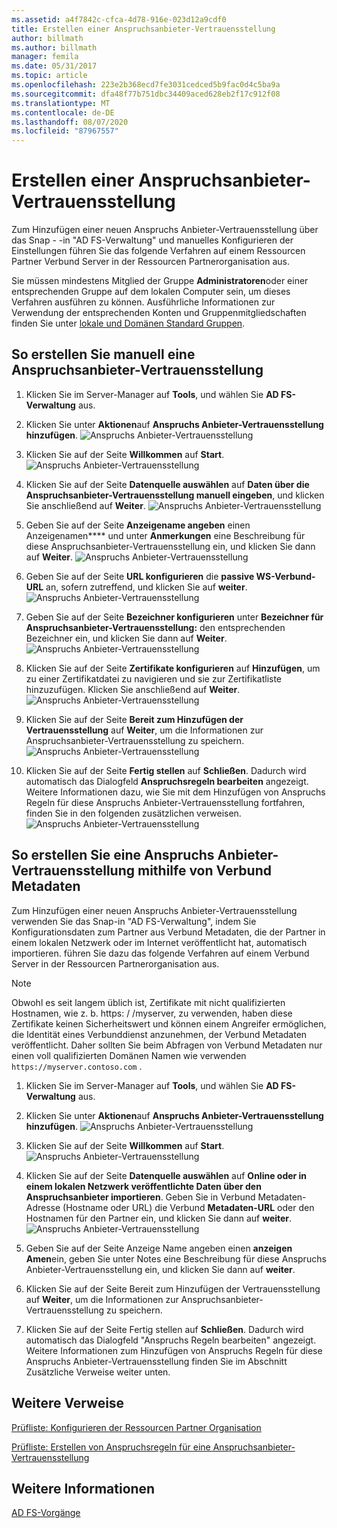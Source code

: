 ```yaml
---
ms.assetid: a4f7842c-cfca-4d78-916e-023d12a9cdf0
title: Erstellen einer Anspruchsanbieter-Vertrauensstellung
author: billmath
ms.author: billmath
manager: femila
ms.date: 05/31/2017
ms.topic: article
ms.openlocfilehash: 223e2b368ecd7fe3031cedced5b9fac0d4c5ba9a
ms.sourcegitcommit: dfa48f77b751dbc34409aced628eb2f17c912f08
ms.translationtype: MT
ms.contentlocale: de-DE
ms.lasthandoff: 08/07/2020
ms.locfileid: "87967557"
---
```

# <a name="create-a-claims-provider-trust"></a>Erstellen einer Anspruchsanbieter-Vertrauensstellung

Zum Hinzufügen einer neuen Anspruchs Anbieter-Vertrauensstellung über das Snap \- -in "AD FS-Verwaltung" und manuelles Konfigurieren der Einstellungen führen Sie das folgende Verfahren auf einem Ressourcen Partner Verbund Server in der Ressourcen Partnerorganisation aus.

Sie müssen mindestens Mitglied der Gruppe **Administratoren**oder einer entsprechenden Gruppe auf dem lokalen Computer sein, um dieses Verfahren ausführen zu können.  Ausführliche Informationen zur Verwendung der entsprechenden Konten und Gruppenmitgliedschaften finden Sie unter [lokale und Domänen Standard Gruppen](https://go.microsoft.com/fwlink/?LinkId=83477).

## <a name="to-create-a-claims-provider-trust-manually"></a>So erstellen Sie manuell eine Anspruchsanbieter-Vertrauensstellung

1.  Klicken Sie im Server-Manager auf **Tools**, und wählen Sie **AD FS-Verwaltung** aus.

2.  Klicken Sie unter **Aktionen**auf **Anspruchs Anbieter-Vertrauensstellung hinzufügen**.
![Anspruchs Anbieter-Vertrauensstellung](media/Create-a-Claims-Provider-Trust/addclaim1.PNG)

3.  Klicken Sie auf der Seite **Willkommen** auf **Start**.
![Anspruchs Anbieter-Vertrauensstellung](media/Create-a-Claims-Provider-Trust/addclaim2.PNG)

4.  Klicken Sie auf der Seite **Datenquelle auswählen** auf **Daten über die Anspruchsanbieter-Vertrauensstellung manuell eingeben**, und klicken Sie anschließend auf **Weiter**.
![Anspruchs Anbieter-Vertrauensstellung](media/Create-a-Claims-Provider-Trust/addclaim3.PNG)

5.  Geben Sie auf der Seite **Anzeigename angeben** einen Anzeigenamen**** und unter **Anmerkungen** eine Beschreibung für diese Anspruchsanbieter-Vertrauensstellung ein, und klicken Sie dann auf **Weiter**.
![Anspruchs Anbieter-Vertrauensstellung](media/Create-a-Claims-Provider-Trust/addclaim4.PNG)

6.  Geben Sie auf der Seite **URL konfigurieren** die **passive WS-Verbund-URL** an, sofern zutreffend, und klicken Sie auf **weiter**.
![Anspruchs Anbieter-Vertrauensstellung](media/Create-a-Claims-Provider-Trust/addclaim5.PNG)

8. Geben Sie auf der Seite **Bezeichner konfigurieren** unter **Bezeichner für Anspruchsanbieter-Vertrauensstellung:** den entsprechenden Bezeichner ein, und klicken Sie dann auf **Weiter**.
![Anspruchs Anbieter-Vertrauensstellung](media/Create-a-Claims-Provider-Trust/addclaim6.PNG)

9. Klicken Sie auf der Seite **Zertifikate konfigurieren** auf **Hinzufügen**, um zu einer Zertifikatdatei zu navigieren und sie zur Zertifikatliste hinzuzufügen. Klicken Sie anschließend auf **Weiter**.
![Anspruchs Anbieter-Vertrauensstellung](media/Create-a-Claims-Provider-Trust/addclaim7.PNG)

10. Klicken Sie auf der Seite **Bereit zum Hinzufügen der Vertrauensstellung** auf **Weiter**, um die Informationen zur Anspruchsanbieter-Vertrauensstellung zu speichern.
![Anspruchs Anbieter-Vertrauensstellung](media/Create-a-Claims-Provider-Trust/addclaim8.PNG)

11. Klicken Sie auf der Seite **Fertig stellen** auf **Schließen**. Dadurch wird automatisch das Dialogfeld **Anspruchsregeln bearbeiten** angezeigt. Weitere Informationen dazu, wie Sie mit dem Hinzufügen von Anspruchs Regeln für diese Anspruchs Anbieter-Vertrauensstellung fortfahren, finden Sie in den folgenden zusätzlichen verweisen.
![Anspruchs Anbieter-Vertrauensstellung](media/Create-a-Claims-Provider-Trust/addclaim9.PNG)

## <a name="to-create-a-claims-provider-trust-using-federation-metadata"></a>So erstellen Sie eine Anspruchs Anbieter-Vertrauensstellung mithilfe von Verbund Metadaten
Zum Hinzufügen einer neuen Anspruchs Anbieter-Vertrauensstellung verwenden Sie das Snap-in "AD FS-Verwaltung", indem Sie Konfigurationsdaten zum Partner aus Verbund Metadaten, die der Partner in einem lokalen Netzwerk oder im Internet veröffentlicht hat, automatisch importieren. führen Sie dazu das folgende Verfahren auf einem Verbund Server in der Ressourcen Partnerorganisation aus.

>[!NOTE]
>Obwohl es seit langem üblich ist, Zertifikate mit nicht qualifizierten Hostnamen, wie z. b. https: \/ /myserver, zu verwenden, haben diese Zertifikate keinen Sicherheitswert und können einem Angreifer ermöglichen, die Identität eines Verbunddienst anzunehmen, der Verbund Metadaten veröffentlicht. Daher sollten Sie beim Abfragen von Verbund Metadaten nur einen voll qualifizierten Domänen Namen wie verwenden `https://myserver.contoso.com` .

1.  Klicken Sie im Server-Manager auf **Tools**, und wählen Sie **AD FS-Verwaltung** aus.

2.  Klicken Sie unter **Aktionen**auf **Anspruchs Anbieter-Vertrauensstellung hinzufügen**.
![Anspruchs Anbieter-Vertrauensstellung](media/Create-a-Claims-Provider-Trust/addclaim1.PNG)

3.  Klicken Sie auf der Seite **Willkommen** auf **Start**.
![Anspruchs Anbieter-Vertrauensstellung](media/Create-a-Claims-Provider-Trust/addclaim2.PNG)

4.  Klicken Sie auf der Seite **Datenquelle auswählen** auf **Online oder in einem lokalen Netzwerk veröffentlichte Daten über den Anspruchsanbieter importieren**. Geben Sie in Verbund Metadaten-Adresse (Hostname oder URL) die Verbund **Metadaten-URL** oder den Hostnamen für den Partner ein, und klicken Sie dann auf **weiter**.
![Anspruchs Anbieter-Vertrauensstellung](media/Create-a-Claims-Provider-Trust/addclaim10.PNG)

5.  Geben Sie auf der Seite Anzeige Name angeben einen **anzeigen Amen**ein, geben Sie unter Notes eine Beschreibung für diese Anspruchs Anbieter-Vertrauensstellung ein, und klicken Sie dann auf **weiter**.

6.  Klicken Sie auf der Seite Bereit zum Hinzufügen der Vertrauensstellung auf **Weiter**, um die Informationen zur Anspruchsanbieter-Vertrauensstellung zu speichern.

7.  Klicken Sie auf der Seite Fertig stellen auf **Schließen**. Dadurch wird automatisch das Dialogfeld "Anspruchs Regeln bearbeiten" angezeigt. Weitere Informationen zum Hinzufügen von Anspruchs Regeln für diese Anspruchs Anbieter-Vertrauensstellung finden Sie im Abschnitt Zusätzliche Verweise weiter unten.




## <a name="additional-references"></a>Weitere Verweise
[Prüfliste: Konfigurieren der Ressourcen Partner Organisation](../../ad-fs/deployment/Checklist--Configuring-the-Resource-Partner-Organization.md)

[Prüfliste: Erstellen von Anspruchsregeln für eine Anspruchsanbieter-Vertrauensstellung](../../ad-fs/deployment/Checklist--Creating-Claim-Rules-for-a-Claims-Provider-Trust.md)

## <a name="see-also"></a>Weitere Informationen
[AD FS-Vorgänge](../ad-fs-operations.md)

